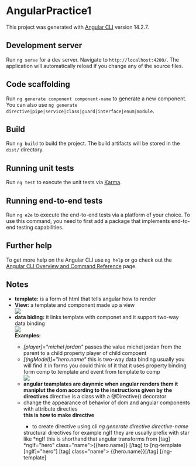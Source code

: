 # AngularPractice1

This project was generated with [Angular CLI](https://github.com/angular/angular-cli) version 14.2.7.

## Development server

Run `ng serve` for a dev server. Navigate to `http://localhost:4200/`. The application will automatically reload if you change any of the source files.

## Code scaffolding

Run `ng generate component component-name` to generate a new component. You can also use `ng generate directive|pipe|service|class|guard|interface|enum|module`.

## Build

Run `ng build` to build the project. The build artifacts will be stored in the `dist/` directory.

## Running unit tests

Run `ng test` to execute the unit tests via [Karma](https://karma-runner.github.io).

## Running end-to-end tests

Run `ng e2e` to execute the end-to-end tests via a platform of your choice. To use this command, you need to first add a package that implements end-to-end testing capabilities.

## Further help

To get more help on the Angular CLI use `ng help` or go check out the [Angular CLI Overview and Command Reference](https://angular.io/cli) page.
## Notes
<ul>
    <li> <strong> template:</strong> is a form of html that tells angular how to render </li>
    <li>
        <div>
            <strong> View:</strong>
            a template and component made up a view
        </div>
        <img src="https://angular.io/generated/images/guide/architecture/component-tree.png" />
    </li>
    <li>
        <div>
            <strong> data biding:</strong> 
            it links template with componet and it support two-way data binding
        </div>
        <img src="https://angular.io/generated/images/guide/architecture/databinding.png" />
        <div>
            <strong> Examples: </strong>
            <ul> 
                <li>
                    <i> [player]="michel jordan"</i>
                    passes the value michel jordan from the parent to a child property player of child compoent
                </li>
                <li>
                    <div>
                        <i> [(ngModel)]="hero.name"</i>
                        this is two-way data binding usually you will find it in forms
                        you could think of it that it uses property binding form comp to template
                        and event from template to comp
                    </div>
                    <img src="https://angular.io/generated/images/guide/architecture/component-databinding.png"/>
                </li>
                <li>
                    <div>
                        <b>
                            angular teamplates are daynmic when angular renders them 
                            it maniplut the dom according to the instructions given by 
                            the directives
                        </b>
                        directive is a class with a @Directive() decorator
                    </div>
                </li>
                <li>
                    <div>
                        change the appearance of behavior of dom and angular components with attribute directies
                    </div>
                    <div>
                        <b syle="display: block;"> this is how to make directive </b>
                        <ul>
                            <li> to create directive using cli <i> ng generate directive directive-name </i> </li>
                        </ul>
                    </div>
                    <div>
                        structural directives for example ngIf they are usually prefix with star like *ngIf
                        this is shorthand that angular transforms from [tag] *ngIf="hero" class="name">{{hero.name}} [/tag] to
                        [ng-template [ngIf]="hero"]
                        [tag] class="name"> {{hero.name}}[/tag]
                        [/ng-template]
                    </div>
                </li>
            </ul>
        </div>
    </li>

</ul>
